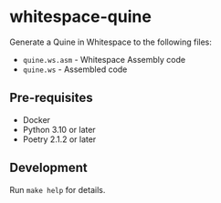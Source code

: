 # whitespace-quine

Generate a Quine in Whitespace to the following files:

- `quine.ws.asm` - Whitespace Assembly code
- `quine.ws` - Assembled code

## Pre-requisites

- Docker
- Python 3.10 or later
- Poetry 2.1.2 or later

## Development

Run `make help` for details.
